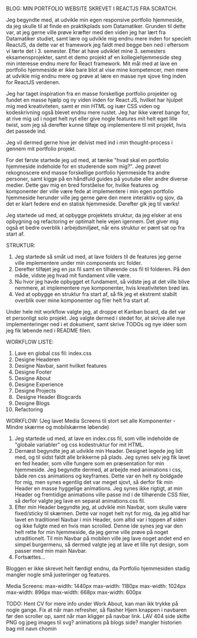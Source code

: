 BLOG: MIN PORTFOLIO WEBSITE SKREVET I REACTJS FRA SCRATCH.

Jeg begyndte med, at udvikle min egen responsive portfolio hjemmeside, da jeg skulle til at finde en praktikplads som Datamatiker.
Grunden til dette var, at jeg gerne ville prøve kræfter med den viden jeg har lært fra Datamatiker studiet, samt lære og udvikle mig
endnu mere inden for specielt ReactJS, da dette var et framework jeg faldt med begge ben ned i eftersom vi lærte det
i 3. semester. Efter at have udviklet mine 3. semesters eksamensprojekter, samt et demo projekt af en kollegiehjemmeside steg min
interesse endnu mere for React framework. Mit mål med at lave en portfolio hjemmeside er ikke bare blot at vise mine kompetencer, men
mere at udvikle mig endnu mere og prøve at lære en masse nye sjove ting inden for ReactJS verdenen.

Jeg har taget inspiration fra en masse forskellige portfolio projekter og fundet en masse hjælp og ny viden inden for React JS,
hvilket har hjulpet mig med kreativiteten, samt er min HTML og især CSS viden og kodeskrivning også blevet endnu mere rustet.
Jeg har ikke været bange for, at rive mig ud i noget helt nyt eller give nogle features mit helt eget lille twist, som jeg
så derefter kunne tilføje og implementere til mit projekt, hvis det passede ind.

Jeg vil dermed gerne hive jer delvist med ind i min thought-process i gennem mit portfolio projekt.

For det første startede jeg ud med, at tænke "hvad skal en portfolio hjemmeside indeholde for en studerende som mig?".
Jeg prøvet rekognoscere end masse forskellige portfolio hjemmeside fra andre personer, samt kigge på en håndfuld guides
på youtube eller andre diverse medier. Dette gav mig en bred forståelse for, hvilke features og komponenter der
ville være fede at implementere i min egen portfolio hjemmeside herunder ville jeg gerne gøre den mere interaktiv og sjov, da det er klart federe end en statisk hjemmeside.
Derefter gik jeg til værks!


Jeg startede ud med, at opbygge projektets struktur, da jeg elsker at ens opbygning og refactoring er optimalt hele vejen igennem.
Det giver mig også et bedre overblik i arbejdsmiljøet, når ens struktur er pænt sat op fra start af.

STRUKTUR:
1. Jeg startede så småt ud med, at lave folders til de features jeg gerne ville implementere under min components src folder.
2. Derefter tilføjet jeg en jsx fil samt en tilhørende css fil til folderen. På den måde, vidste jeg hvad mit fundament ville være.
3. Nu hvor jeg havde opbygget et fundament, så vidste jeg at det ville blive nemmere, at implementere nye komponenter,
   hvis kreativiteten brød løs.
4. Ved at opbygge en struktur fra start af, så fik jeg et ekstremt
   stabilt overblik over mine komponenter og filer helt fra start af.


Under hele mit workflow valgte jeg, at droppe et Kanban board, da det var et personligt solo projekt.
Jeg valgte dermed i stedet for, at skrive alle nye implementeringer ned i et dokument, samt skrive TODOs og nye idéer som jeg fik løbende ned i README filen.

WORKFLOW LISTE:
1. Lave en global css fil: index.css
2. Designe Headeren
3. Designe Navbar, samt hvilket features
4. Designe Footer
5. Designe About
6. Designe Experience
7. Designe Projects
8. &nbsp;Designe Header Blogcards
9. Designe Blogs
10. Refactoring

WORKFLOW:
(Jeg lavet Media Screens til stort set alle Komponenter - Mindre skærme og mobilskærme løbende)
1. Jeg startede ud med, at lave en index.css fil,
   som ville indeholde de "globale variabler" og css kodestruktur for mit HTML.
2. Dernæst begyndte jeg at udvikle min Header. Designet legede jeg lidt med, og til sidst faldt alle brikkerne på plads.
   Jeg synes selv jeg fik lavet en fed header, som ville fungere som en præsentation for min hjemmeside.
   Jeg begyndte dermed, at arbejde med animations i css, både ren css animations og keyframes. Dette var en helt ny boldgade for mig,
   men synes egentlig det var meget sjovt, så derfor fik min Header en masse hyggelige animations.
   Jeg synes ikke rigtigt, at min Header og fremtidige animations ville passe ind i de tilhørende CSS filer, så derfor valgte jeg lave en separat animations.css fil.
3. Efter min Header begyndte jeg, at udvikle min Navbar, som skulle være fixed/sticky til skærmen.
   Dette var noget helt nyt for mig, da jeg altid har lavet en traditionel Navbar i min Header, som altid var i toppen af siden og ikke fulgte med en hvis man scrolled.
   Denne ide synes jeg var den helt rette for min hjemmeside, da jeg gerne ville prøve på noget utraditionelt.
   Til min Navbar på mobilen ville jeg lave noget andet end en simpel burgermenu, så dermed valgte jeg at lave et lille nyt design, som passer med min main Navbar.
4. Fortsættes...





Bloggen er ikke skrevet helt færdigt endnu, da Portfolio hjemmesiden stadig mangler nogle små justeringer og features.




Media Screens:
max-width: 1440px
max-width: 1180px
max-width: 1024px
max-width: 896px
max-width: 668px
max-width: 600px





TODO:
Hent CV for mere info under Work About, kan man ikk trykke på nogle gange.
Fix at når man refresher, så flasher Hjem knappen i navbaren før den scroller op, samt når man kligger på navbar link.
LAV 404 side
skifte PNG og jpeg images til svg?
animations på blogs side?
mangler historien bag mit navn chomin





